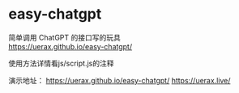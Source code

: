 # easy-chatgpt
简单调用 ChatGPT 的接口写的玩具  
https://uerax.github.io/easy-chatgpt/

使用方法详情看js/script.js的注释

演示地址：
https://uerax.github.io/easy-chatgpt/
https://uerax.live/
